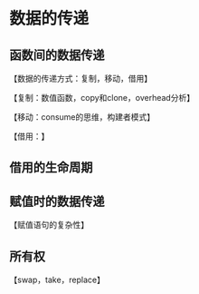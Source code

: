 # 数据的传递

## 函数间的数据传递
【数据的传递方式：复制，移动，借用】

【复制：数值函数，copy和clone，overhead分析】

【移动：consume的思维，构建者模式】

【借用：】

## 借用的生命周期

## 赋值时的数据传递

【赋值语句的复杂性】

## 所有权
【swap，take，replace】

